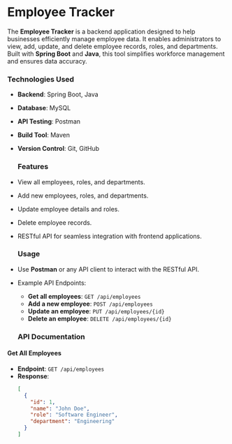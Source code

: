 # Employee Tracker

The **Employee Tracker** is a backend application designed to help businesses efficiently manage employee data. It enables administrators to view, add, update, and delete employee records, roles, and departments. Built with **Spring Boot** and **Java**, this tool simplifies workforce management and ensures data accuracy.

### Technologies Used
- **Backend**: Spring Boot, Java
- **Database**: MySQL
- **API Testing**: Postman
- **Build Tool**: Maven
- **Version Control**: Git, GitHub

  ### Features
- View all employees, roles, and departments.
- Add new employees, roles, and departments.
- Update employee details and roles.
- Delete employee records.
- RESTful API for seamless integration with frontend applications.

  ### Usage
- Use **Postman** or any API client to interact with the RESTful API.
- Example API Endpoints:
  - **Get all employees**: `GET /api/employees`
  - **Add a new employee**: `POST /api/employees`
  - **Update an employee**: `PUT /api/employees/{id}`
  - **Delete an employee**: `DELETE /api/employees/{id}`

  ### API Documentation
#### Get All Employees
- **Endpoint**: `GET /api/employees`
- **Response**:
  ```json
  [
    {
      "id": 1,
      "name": "John Doe",
      "role": "Software Engineer",
      "department": "Engineering"
    }
  ]

  
